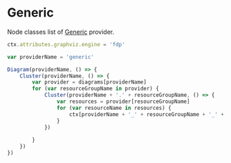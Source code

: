 # Generic

Node classes list of [Generic](https://github.com/mingrammer/diagrams/tree/master/resources/generic) provider.

<script>listResources("generic");</script>

```js
ctx.attributes.graphviz.engine = 'fdp'

var providerName = 'generic'

Diagram(providerName, () => {
	Cluster(providerName, () => {
		var provider = diagrams[providerName]
		for (var resourceGroupName in provider) {
			Cluster(providerName + '.' + resourceGroupName, () => {
				var resources = provider[resourceGroupName]
				for (var resourceName in resources) {
					ctx[providerName + '_' + resourceGroupName + '_' + resourceName] = resources[resourceName](resourceName)
				}
			})
			
		}
	})
})
```

